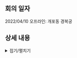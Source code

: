 ## 회의 일자
2022/04/10 오프라인: 개포동 경복궁

## 상세 내용

<details>
<summary>접기/펼치기</summary>
<div markdown="1">

### 담당 분야

|ID|FE/BE|비고|
|--|--|--|
|skim|FE/BE||
|spark|FE/BE||
|joopark|FE/BE||
|hybae|FE/BE||
|hyungyyo|보안|취약점, 해결 방안 등|
|jinbekim|BE||
|juhpark|?||
|kkim|?|User, Profile 등 하고싶어요|

#### hyungyyo: 보안
코드 리뷰하면서 보안 이슈 check 후 처리하는 것 필요! : hyungyyo    
다만 이런 작업은 어느 정도 개발이 진행되야 하므로 초반에는 CI/CD, 코드분석    
이야기해야 하는 것: 공격 범위    
웹 취약점은 git wiki에 취약점 보고서    

<hr>

### Commit Message Convention
format이 통일되지 않아 수정내용 확인하기 어려움    
n자 이하, 한국어/영어로만, 이런 식으로 규칙 정하기    
최종 결정: 
```
:깃모지: [이슈번호] [기능이름] 구현내용
무적권 영어
```

#### 참고 링크
https://blog.ull.im/engineering/2019/03/10/logs-on-git.html    
https://gitmoji.dev/    

### Log Convention
쓸모있는 vscode extensions
```
Comment Anchors (TODO, FIXME 등)
Git Graph (Github 커밋 트리로 보여줌)
Git History
Git Lens
Git Blame
Prettier
```

### Coding Convention
#### 내부 함수나 모듈에 대한 주석 양식
: JSDoc
```
/#### 
 * [description]
 *
 * @param ~~
 * @returns ~~
 이런식으로
 */
```

#### Branch, Issue
Front와 Back으로 브랜치를 나누고 각각 issue - 해결 방식으로 진행    
특정 시점(2~3일)마다 두 브랜치를 합쳐서 main branch로    
cadet 1이 FE의 000 issue를 해결하고 올리면 다른 cadet 2가 확인 후 FE로 올리며 main 브랜치로 합칠때 hyungyyo님이 확인
github 기능: draft (link: https://hbase.tistory.com/50)    
보안(형유)은 모든 커밋으로    

CR 관련
```
git config --global -e
https://www.lesstif.com/gitbook/git-crlf-20776404.html
window : git config --global core.autocrlf true
mac : git config --global core.autocrlf input
```

#### Issue Template
```
종류: Bug, Feature
Bug:
	Mandatory:
		증상:
		환경: Browser, OS 등 (버전 포함)
	Optional:
		Screenshot
		How to solve
		Blame
```

<hr>

</div>
</details>